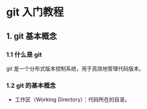 # git 入门教程

## 1. git 基本概念

### 1.1 什么是 git

git 是一个分布式版本控制系统，用于高效地管理代码版本。

### 1.2 git 的基本概念

- 工作区（Working Directory）：代码所在的目录。